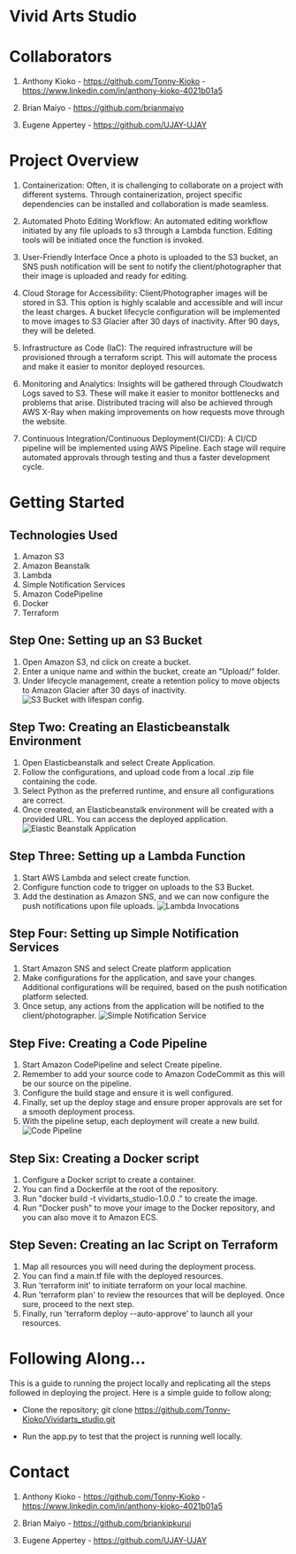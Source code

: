 # Vivid Arts Studio

# Collaborators
 1. Anthony Kioko - https://github.com/Tonny-Kioko - https://www.linkedin.com/in/anthony-kioko-4021b01a5

 2. Brian Maiyo - https://github.com/brianmaiyo

 3. Eugene Appertey - https://github.com/UJAY-UJAY

# Project Overview

1. Containerization:
Often, it is challenging to collaborate on a project with different systems. Through containerization, project specific dependencies can be installed and collaboration is made seamless. 

2. Automated Photo Editing Workflow:
 An automated editing workflow initiated by any file uploads to s3 through a Lambda function. Editing tools will be initiated once the function is invoked. 

3. User-Friendly Interface
Once a photo is uploaded to the S3 bucket, an SNS push notification will be sent to notify the client/photographer that their image is uploaded and ready for editing. 

4. Cloud Storage for Accessibility:
Client/Photographer images will be stored in S3. This option is highly scalable and accessible and will incur the least charges. A bucket lifecycle configuration will be implemented to move images to S3 Glacier after 30 days of inactivity. After 90 days, they will be deleted. 

5. Infrastructure as Code (IaC):
The required infrastructure will  be provisioned through a terraform script. This will automate the process and make it easier to monitor deployed resources. 

6. Monitoring and Analytics:
Insights will be gathered through Cloudwatch Logs saved to S3. These will make it easier to monitor bottlenecks and problems that arise. Distributed tracing will also be achieved through AWS X-Ray when making improvements on how requests move through the website. 

7. Continuous Integration/Continuous Deployment(CI/CD):
A CI/CD pipeline will be implemented using AWS Pipeline. Each stage will require automated approvals through testing and thus a faster development cycle. 

##

# Getting Started
## Technologies Used
1. Amazon S3
2. Amazon Beanstalk
3. Lambda
4. Simple Notification Services
5. Amazon CodePipeline
6. Docker
7. Terraform

## Step One: Setting up an S3 Bucket
1. Open Amazon S3, nd click on create a bucket. 
2. Enter a unique name and within the bucket, create an "Upload/" folder. 
3. Under lifecycle management, create a retention policy to move objects to Amazon Glacier after 30 days of inactivity.
![S3 Bucket with lifespan config.](images/s3.png)

## Step Two: Creating an Elasticbeanstalk Environment
1. Open Elasticbeanstalk and select Create Application. 
2. Follow the configurations, and upload code from a local .zip file containing the code. 
3. Select Python as the preferred runtime, and ensure all configurations are correct. 
4. Once created, an Elasticbeanstalk environment will be created with a provided URL. You can access the deployed application. 
![Elastic Beanstalk Application](images/beanstalk.png)

## Step Three: Setting up a Lambda Function
1. Start AWS Lambda and select create function. 
2. Configure function code to trigger on uploads to the S3 Bucket. 
3. Add the destination as Amazon SNS, and we can now configure the push notifications upon file uploads. 
![Lambda Invocations](images/lambda.png)

## Step Four: Setting up Simple Notification Services
1. Start Amazon SNS and select Create platform application
2. Make configurations for the application, and save your changes. Additional configurations will be required, based on the push notification platform selected. 
3. Once setup, any actions from the application will be notified to the client/photographer. 
![Simple Notification Service](images/sns.png)

## Step Five: Creating a Code Pipeline
1. Start Amazon CodePipeline and select Create pipeline. 
2. Remember to add your source code to Amazon CodeCommit as this will be our source on the pipeline. 
3. Configure the build stage and ensure it is well configured. 
4. Finally, set up the deploy stage and ensure proper approvals are set for a smooth deployment process. 
5. With the pipeline setup, each deployment will create a new build.
![Code Pipeline](images/codepipeline.png)

## Step Six: Creating a Docker script
1. Configure a Docker script to create a container. 
2. You can find a Dockerfile at the root of the repository. 
3. Run "docker build -t vividarts_studio-1.0.0 ." to create the image. 
4. Run "Docker push" to move your image to the Docker repository, and you can also move it to Amazon ECS. 

## Step Seven: Creating an Iac Script on Terraform
1. Map all resources you will need during the deployment process. 
2. You can find a main.tf file with the deployed resources. 
3. Run 'terraform init' to initiate terraform on your local machine. 
4. Run 'terraform plan' to review the resources that will be deployed. Once sure, proceed to the next step. 
5. Finally, run 'terraform deploy --auto-approve' to launch all your resources. 


# Following Along...
This is a guide to running the project locally and replicating all the steps followed in deploying the project. Here is a simple guide to follow along;

- Clone the repository;
    git clone https://github.com/Tonny-Kioko/Vividarts_studio.git

-  Run the app.py to test that the project is running well locally. 

# Contact
 1. Anthony Kioko - https://github.com/Tonny-Kioko - https://www.linkedin.com/in/anthony-kioko-4021b01a5

 2. Brian Maiyo - https://github.com/briankipkurui

 3. Eugene Appertey - https://github.com/UJAY-UJAY




